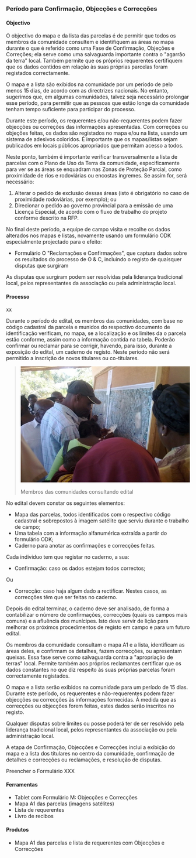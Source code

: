 ### Período para Confirmação, Objecções e Correcções

#### Objectivo

O objectivo do mapa e da lista das parcelas é de permitir que todos os membros da comunidade consultem e identifiquem as áreas no mapa durante o que é referido como uma Fase de Confirmação, Objeções e Correções; ela serve como uma salvaguarda importante contra o "agarrão da terra" local. Também permite que os próprios requerentes certifiquem que os dados contidos em relação às suas próprias parcelas foram registados correctamente.

O mapa e a lista são exibidos na comunidade por um período de pelo menos 15 dias, de acordo com as directrizes nacionais. No entanto, sugerimos que, em algumas comunidades, talvez seja necessário prolongar esse período, para permitir que as pessoas que estão longe da comunidade tenham tempo suficiente para participar do processo.

Durante este período, os requerentes e/ou não-requerentes podem fazer objecções ou correções das informações apresentadas. Com correções ou objeções feitas, os dados são registados no mapa e/ou na lista, usando um sistema de adesivos coloridos. É importante que os mapas/listas sejam publicados em locais públicos apropriados que permitam acesso a todos.

Neste ponto, também é importante verificar transversalmente a lista de parcelas com o Plano de Uso da Terra da comunidade, especificamente para ver se as áreas se enquadram nas Zonas de Proteção Parcial, como proximidade de rios e rodoviárias ou encostas íngremes. Se assim for, será necessário:

1. Alterar o pedido de exclusão dessas áreas \(isto é obrigatório no caso de proximidade rodoviárias, por exemplo\); ou
2. Direcionar o pedido ao governo provincial para a emissão de uma Licença Especial, de acordo com o fluxo de trabalho do projeto conforme descrito na RFP.

No final deste período, a equipe de campo visita e recolhe os dados alterados nos mapas e listas, novamente usando um formulário ODK especialmente projectado para o efeito:

* Formulário O "Reclamações e Confirmações", que captura dados sobre os resultados do processo de O & C, incluindo o registo de quaisquer disputas que surgiram

As disputas que surgiram podem ser resolvidas pela liderança tradicional local, pelos representantes da associação ou pela administração local.

#### Processo

xx

Durante o período do edital, os membros das comunidades, com base no código cadastral da parcela e munidos do respectivo documento de identificação verificam, no mapa, se a localização e os limites da o parcela estão conforme, assim como a informação contida na tabela. Poderão confirmar ou reclamar para se corrigir, havendo, para isso, durante a exposição do edital, um caderno de registo. Neste período não será permitido a inscrição de novos titulares ou co-titulares.

> ![](/assets/edital_consult1.jpg)
>
> Membros das comunidades consultando edital

No edital devem constar os seguintes elementos:

* Mapa das parcelas, todos identificados com o respectivo código cadastral e sobrepostos à imagem satélite que serviu durante o trabalho de campo;
* Uma tabela com a informação alfanumérica extraída a partir do formulário ODK;
* Caderno para anotar as confirmações e correcções feitas.

Cada individuo tem que registar no caderno, a sua:

* Confirmação: caso os dados estejam todos correctos;

Ou

* Correcção: caso haja algum dado a rectificar. Nestes casos, as correcções têm que ser feitas no caderno.

Depois do edital terminar, o caderno deve ser analisado, de forma a contabilizar o número de confirmações, correcções \(quais os campos mais comuns\) e a afluência dos munícipes. Isto deve servir de lição para melhorar os próximos procedimentos de registo em campo e para um futuro edital.

Os membros da comunidade consultam o mapa A1 e a lista, identificam as áreas deles, e confirmam os detalhes, fazem correcções, ou apresentam queixas. Essa fase serve como salvaguarda contra a "apropriação de terras" local. Permite também aos próprios reclamantes certificar que os dados constantes no que diz respeito às suas próprias parcelas foram correctamente registados.

O mapa e a lista serão exibidos na comunidade para um período de 15 dias. Durante este período, os requerentes e não-requerentes podem fazer objecções ou correcções às informações fornecidas. À medida que as correcções ou objecções forem feitas, estes dados serão inscritos no registo.

Qualquer disputas sobre limites ou posse poderá ter de ser resolvido pela liderança tradicional local, pelos representantes da associação ou pela administração local.

A etapa de Confirmação, Objecções e Correcções inclui a exibição do mapa e a lista dos titulares no centro da comunidade, confirmação de detalhes e correcções ou reclamações, e resolução de disputas.

Preencher o Formulário XXX

#### Ferramentas

* Tablet com Formulário M: Objecções e Correcções
* Mapa A1 das parcelas \(imagens satélites\)
* Lista de requerentes
* Livro de recibos

#### Produtos

* Mapa A1 das parcelas e lista de requerentes com Objecções e Correcções



